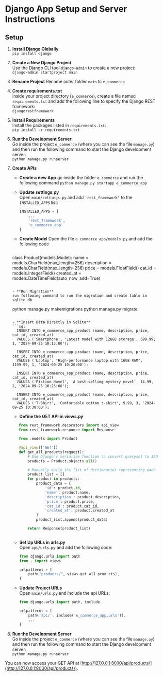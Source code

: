 # Django App Setup and Server Instructions

## Setup

1. **Install Django Globally**  
   `pip install django`

2. **Create a New Django Project**  
   Use the Django CLI tool `django-admin` to create a new project:  
   `django-admin startproject main`

3. **Rename Project**
   Rename outer folder `main` to `e_commerce`

4. **Create requirements.txt**  
   Inside your project directory (`e_commerce`), create a file named `requirements.txt` and add the following line to specify the Django REST framework:  
   `djangorestframework`

5. **Install Requirements**  
   Install the packages listed in `requirements.txt`:  
   `pip install -r requirements.txt`

6. **Run the Development Server**  
   Go inside the project `e_commerce` (where you can see the file `manage.py`) and then run the following command to start the Django development server:  
   `python manage.py runserver`


8. **Create APIs**

   - **Create a new App**
   go inside the folder `e_commerce` and run the following command
   `python manage.py startapp e_commerce_app`

   - **Update settings.py**  
     Open `main/settings.py` and add `'rest_framework'` to the `INSTALLED_APPS` list:  
     ```python
     INSTALLED_APPS = [
         ...
         'rest_framework',
         'e_commerce_app'
     ]
     ```

   - **Create Model** 
     Open the file `e_commerce_app/models.py` and add the following code
     ```python
    class Product(models.Model):
      name = models.CharField(max_length=256)
      description = models.CharField(max_length=256)
      price = models.FloatField()
      cat_id = models.IntegerField()
      created_at = models.DateTimeField(auto_now_add=True)
    ``` 

   - **Run Migration**  
    run following command to run the migration and create table in sqlite db

    ```
    python manage.py makemigrations
    python manage.py migrate
    ```

    - **Insert Data Directly in Sqlite**
    ```sql
      INSERT INTO e_commerce_app_product (name, description, price, cat_id, created_at) 
      VALUES ('Smartphone', 'Latest model with 128GB storage', 699.99, 1, '2024-09-25 10:15:00');

      INSERT INTO e_commerce_app_product (name, description, price, cat_id, created_at) 
      VALUES ('Laptop', 'High-performance laptop with 16GB RAM', 1199.99, 1, '2024-09-25 10:20:00');

      INSERT INTO e_commerce_app_product (name, description, price, cat_id, created_at) 
      VALUES ('Fiction Novel', 'A best-selling mystery novel', 14.99, 2, '2024-09-25 10:25:00');

      INSERT INTO e_commerce_app_product (name, description, price, cat_id, created_at) 
      VALUES ('T-Shirt', 'Comfortable cotton t-shirt', 9.99, 3, '2024-09-25 10:30:00');

    ```

   - **Define the GET API in views.py**  
   ```python
      from rest_framework.decorators import api_view
      from rest_framework.response import Response

      from .models import Product

      @api_view(['GET'])
      def get_all_products(request):
          # Use Django's serialize function to convert queryset to JSON format
          products = Product.objects.all()

          # Manually build the list of dictionaries representing each product
          product_list = []
          for product in products:
              product_data = {
                  'id': product.id,
                  'name': product.name,
                  'description': product.description,
                  'price': product.price,
                  'cat_id': product.cat_id,
                  'created_at': product.created_at
              }
              product_list.append(product_data)

          return Response(product_list)
        
    ```

   - **Set Up URLs in urls.py**  
     Open `api/urls.py` and add the following code:  
     ```python
     from django.urls import path
     from . import views

     urlpatterns = [
         path("products/", views.get_all_products),
     ]
     ```

   - **Update Project URLs**  
     Open `main/urls.py` and include the api URLs:  
     ```python
     from django.urls import path, include

     urlpatterns = [
         path('api/', include('e_commerce_app.urls')),
         ...
     ]
     ```

7. **Run the Development Server**  
   Go inside the project `e_commerce` (where you can see the file `manage.py`) and then run the following command to start the Django development server:  
   `python manage.py runserver`

You can now access your GET API at [http://127.0.0.1:8000/api/products/](http://127.0.0.1:8000/api/products/).
